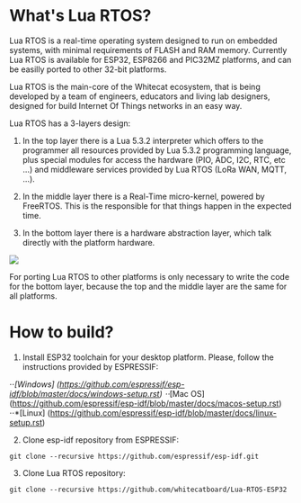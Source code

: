 # What's Lua RTOS?

Lua RTOS is a real-time operating system designed to run on embedded systems, with minimal requirements of FLASH and RAM memory. Currently Lua RTOS is available for ESP32, ESP8266 and PIC32MZ platforms, and can be easilly ported to other 32-bit platforms.

Lua RTOS is the main-core of the Whitecat ecosystem, that is being developed by a team of engineers, educators and living lab designers, designed for build Internet Of Things networks in an easy way.

Lua RTOS has a 3-layers design:

1. In the top layer there is a Lua 5.3.2 interpreter which offers to the programmer all resources provided by Lua 5.3.2 programming language, plus special modules for access the hardware (PIO, ADC, I2C, RTC, etc ...) and middleware services provided by Lua RTOS (LoRa WAN, MQTT, ...).

2. In the middle layer there is a Real-Time micro-kernel, powered by FreeRTOS. This is the responsible for that things happen in the expected time.

3. In the bottom layer there is a hardware abstraction layer, which talk directly with the platform hardware.

![](http://whitecatboard.org/git/luaos.png)

For porting Lua RTOS to other platforms is only necessary to write the code for the bottom layer, because the top and the middle layer are the same for all platforms.

# How to build?

1. Install ESP32 toolchain for your desktop platform. Please, follow the instructions provided by ESPRESSIF:

⋅⋅*[Windows] (https://github.com/espressif/esp-idf/blob/master/docs/windows-setup.rst)
⋅⋅*[Mac OS] (https://github.com/espressif/esp-idf/blob/master/docs/macos-setup.rst)
⋅⋅*[Linux] (https://github.com/espressif/esp-idf/blob/master/docs/linux-setup.rst)

2. Clone esp-idf repository from ESPRESSIF:

```shell
git clone --recursive https://github.com/espressif/esp-idf.git
```

3. Clone Lua RTOS repository:

```shell
git clone --recursive https://github.com/whitecatboard/Lua-RTOS-ESP32
```

